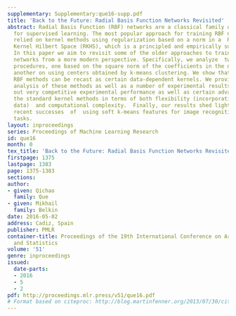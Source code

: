 ```yaml
---
supplementary: Supplementary:que16-supp.pdf
title: 'Back to the Future: Radial Basis Function Networks Revisited'
abstract: Radial Basis Function (RBF) networks are a classical family of algorithms
  for supervised learning. The most popular approach for training RBF networks has
  relied on kernel methods using regularization based on a norm in a  Reproducing
  Kernel Hilbert Space (RKHS), which is a principled and empirically successful framework.
  In this paper we aim to revisit some of the older approaches to training the RBF
  networks from a more modern perspective. Specifically, we analyze  two common regularization
  procedures, one based on the square norm of the coefficients in the network and
  another on using centers obtained by k-means clustering. We show that both of these
  RBF methods can be recast as certain data-dependent kernels. We provide a theoretical
  analysis of these methods as well as a number of experimental results, pointing
  out very competitive experimental performance as well as certain advantages over
  the standard kernel methods in terms of both flexibility (incorporating of unlabeled
  data)  and computational complexity.  Finally, our results shed light on some impressive
  recent successes  of  using soft k-means features for image recognition and other
  tasks.
layout: inproceedings
series: Proceedings of Machine Learning Research
id: que16
month: 0
tex_title: 'Back to the Future: Radial Basis Function Networks Revisited'
firstpage: 1375
lastpage: 1383
page: 1375-1383
sections: 
author:
- given: Qichao
  family: Que
- given: Mikhail
  family: Belkin
date: 2016-05-02
address: Cadiz, Spain
publisher: PMLR
container-title: Proceedings of the 19th International Conference on Artificial Intelligence
  and Statistics
volume: '51'
genre: inproceedings
issued:
  date-parts:
  - 2016
  - 5
  - 2
pdf: http://proceedings.mlr.press/v51/que16.pdf
# Format based on citeproc: http://blog.martinfenner.org/2013/07/30/citeproc-yaml-for-bibliographies/
---
```

